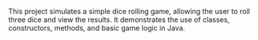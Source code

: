 This project simulates a simple dice rolling game, allowing the user to roll three dice and view the results. It demonstrates the use of classes, constructors, methods, and basic game logic in Java.
